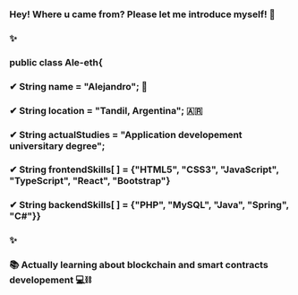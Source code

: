 ### Hey! Where u came from? Please let me introduce myself! 👋
### ✨
###   public class Ale-eth{
###    ✔  String name = "Alejandro"; 🧑
###    ✔  String location = "Tandil, Argentina"; 🇦🇷
###    ✔  String actualStudies = "Application developement universitary degree";
###    ✔  String frontendSkills[ ] = {"HTML5", "CSS3", "JavaScript", "TypeScript", "React", "Bootstrap"}
###    ✔  String backendSkills[ ] = {"PHP", "MySQL", "Java", "Spring", "C#"}}
###   
### ✨
### 📚 Actually learning about blockchain and smart contracts developement 💻⛓
<!--
**Ale-eth/ale-eth** is a ✨ _special_ ✨ repository because its `README.md` (this file) appears on your GitHub profile.

Here are some ideas to get you started:

- 🔭 I’m currently working on ...
- 🌱 I’m currently learning ...
- 👯 I’m looking to collaborate on ...
- 🤔 I’m looking for help with ...
- 💬 Ask me about ...
- 📫 How to reach me: ...
- 😄 Pronouns: ...
- ⚡ Fun fact: ...
-->
